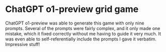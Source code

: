 # ChatGPT o1-preview grid game

ChatGPT o1-preview was able to generate this game with only nine prompts. Several of the prompts were fairly complex, and it only made one mistake, which it fixed correctly without me having to guide it very much. It was even able to self-referentially include the prompts I gave it verbatim. Impressive stuff!
